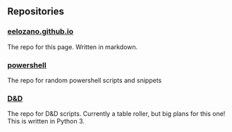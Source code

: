 ## Repositories

### [eelozano.github.io](https://github.com/eelozano/eelozano.github.io)

The repo for this page.  Written in markdown.

### [powershell](https://github.com/eelozano/powershell)

The repo for random powershell scripts and snippets

### [D&D](https://github.com/eelozano/D-D)

The repo for D&D scripts.  Currently a table roller, but big plans for this one!  This is written in Python 3.
